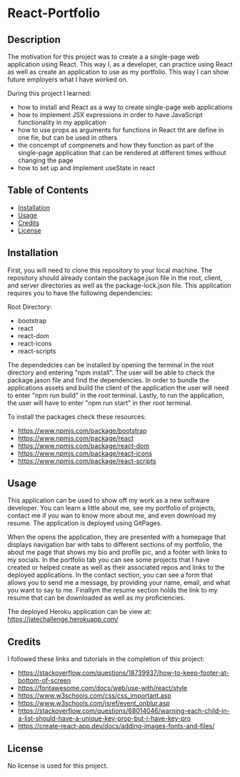 # React-Portfolio

## Description

The motivation for this project was to create a a single-page web application using React. This way I, as a developer, can practice using React as well as create an application to use as my portfolio. This way I can show future employers what I have worked on.

During this project I learned: 
- how to install and React as a way to create single-page web applications
- how to implement JSX expressions in order to have JavaScript functionality in my application
- how to use props as arguments for functions in React tht are define in one fie, but can be used in others
- the concempt of compnenets and how they function as part of the single-page application that can be rendered at different times without changing the page
- how to set up and implement useState in react 

## Table of Contents

- [Installation](#installation)
- [Usage](#usage)
- [Credits](#credits)
- [License](#license)

## Installation

First, you will need to clone this repository to your local machine. The repository should already contain the package.json file in the root, client, and server directories as well as the package-lock.json file. This application requires you to have the following dependencies:

Root Directory:
- bootstrap 
- react
- react-dom
- react-icons
- react-scripts

The dependedcies can be installed by opening the terminal in the root directory and entering "npm install". The user will be able to check the package.jason file and find the dependencies. In order to bundle the applications assets and build the client of the application the user will need to enter "npm run build" in the root terminal. Lastly, to run the application, the user will have to enter "npm run start" in ther root terminal.

To install the packages check these resources:
- https://www.npmjs.com/package/bootstrap
- https://www.npmjs.com/package/react
- https://www.npmjs.com/package/react-dom
- https://www.npmjs.com/package/react-icons
- https://www.npmjs.com/package/react-scripts

## Usage

This application can be used to show off my work as a new software developer. You can learn a little about me, see my portfolio of projects, contact me if you wan to know more about me, and even download my resume. The application is deployed using GitPages. 

When the opens the application, they are presented with a homepage that displays navigation bar with tabs to different sections of my portfolio, the about me page that shows my bio and profile pic, and a footer with links to my socials. In the portfolio tab you can see some projects that I have created or helped create as well as their associated repos and links to the deployed applications. In the contact section, you can see a form that allows you to send me a message, by providing your name, email, and what you want to say to me. Finallym the resume section holds the link to my resume that can be downloaded as well as my proficiencies.

The deployed Heroku application can be view at: https://jatechallenge.herokuapp.com/

## Credits

I followed these links and tutorials in the completion of this project:

- https://stackoverflow.com/questions/18739937/how-to-keep-footer-at-bottom-of-screen
- https://fontawesome.com/docs/web/use-with/react/style
- https://www.w3schools.com/css/css_important.asp
- https://www.w3schools.com/jsref/event_onblur.asp
- https://stackoverflow.com/questions/68014046/warning-each-child-in-a-list-should-have-a-unique-key-prop-but-i-have-key-pro
- https://create-react-app.dev/docs/adding-images-fonts-and-files/


## License

No license is used for this project.